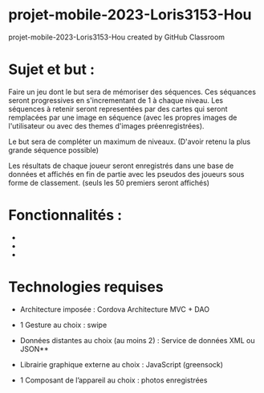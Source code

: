# projet-mobile-2023-Loris3153-Hou
projet-mobile-2023-Loris3153-Hou created by GitHub Classroom

# Sujet et but : 

Faire un jeu dont le but sera de mémoriser des séquences. Ces séquances seront progressives en s'incrementant de 1 à chaque niveau. 
Les séquences à retenir seront representées par des cartes qui seront remplacées par une image en séquence (avec les propres images de l'utilisateur ou avec des themes d'images préenregistrées).

Le but sera de compléter un maximum de niveaux. (D'avoir retenu la plus grande séquence possible)

Les résultats de chaque joueur seront enregistrés dans une base de données et affichés en fin de partie avec les pseudos des joueurs sous forme de classement. (seuls les 50 premiers seront affichés)

# Fonctionnalités : 

-
-
-

# Technologies requises

- Architecture imposée : Cordova
    Architecture MVC + DAO 

- 1 Gesture au choix : 
    swipe

- Données distantes au choix (au moins 2) : 
    Service de données XML ou JSON**

- Librairie graphique externe au choix : 
    JavaScript (greensock) 

- 1 Composant de l’appareil au choix : 
    photos enregistrées

